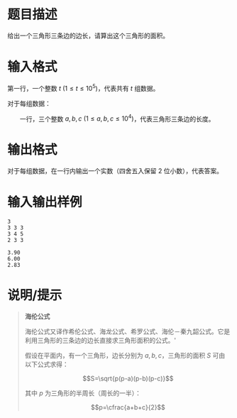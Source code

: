 # 题目描述

给出一个三角形三条边的边长，请算出这个三角形的面积。

# 输入格式

第一行，一个整数 $t~(1 \leq t \leq {10}^5)$，代表共有 $t$ 组数据。

对于每组数据：

&emsp;&emsp;一行，三个整数 $a,b,c~(1 \leq a,b,c \leq {10}^4)$，代表三角形三条边的长度。

# 输出格式

对于每组数据，在一行内输出一个实数（四舍五入保留 $2$ 位小数），代表答案。

# 输入输出样例

```input1
3
3 3 3
3 4 5
2 3 3
```

```output1
3.90
6.00
2.83
```

# 说明/提示

> **海伦公式**
>
> 海伦公式又译作希伦公式、海龙公式、希罗公式、海伦－秦九韶公式。它是利用三角形的三条边的边长直接求三角形面积的公式。'
>
> 假设在平面内，有一个三角形，边长分别为 $a,b,c$，三角形的面积 $S$ 可由以下公式求得：
>
> $$S=\sqrt{p(p-a)(p-b)(p-c)}$$
>
> 其中 $p$ 为三角形的半周长（周长的一半）：
>
> $$p=\cfrac{a+b+c}{2}$$

